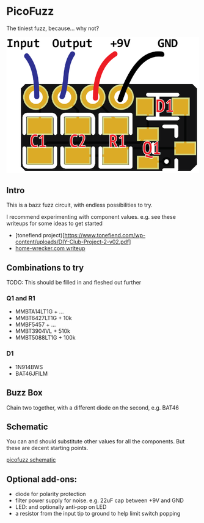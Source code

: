 # PicoFuzz

The tiniest fuzz, because... why not?

![picofuzz wiring](/picofuzz-wiring.png)

## Intro

This is a bazz fuzz circuit, with endless possibilities to try. 

I recommend experimenting with component values. e.g. see these writeups for some ideas to get started

* [tonefiend project)[https://www.tonefiend.com/wp-content/uploads/DIY-Club-Project-2-v02.pdf]
* [home-wrecker.com writeup](http://home-wrecker.com/bazz.html)

## Combinations to try

TODO: This should be filled in and fleshed out further

### Q1 and R1

* MMBTA14LT1G + ...
* MMBT6427LT1G  + 10k
* MMBF5457 + ...
* MMBT3904VL  + 510k
* MMBT5088LT1G + 100k


### D1

* 1N914BWS
* BAT46JFILM

## Buzz Box

Chain two together, with a different diode on the second, e.g. BAT46

## Schematic

You can and should substitute other values for all the components. But these are decent starting points.

[picofuzz schematic](/picofuzz-schematic.png)

## Optional add-ons:

* diode for polarity protection
* filter power supply for noise. e.g. 22uF cap between +9V and GND
* LED: and optionally anti-pop on LED
* a resistor from the input tip to ground to help limit switch popping
